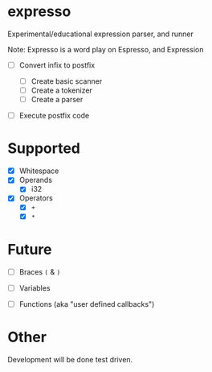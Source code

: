 # expresso
Experimental/educational expression parser, and runner


Note: Expresso is a word play on Espresso, and Expression

- [ ] Convert infix to postfix
	- [ ] Create basic scanner
	- [ ] Create a tokenizer
	- [ ] Create a parser
- [ ] Execute postfix code


# Supported
- [x] Whitespace
- [x] Operands
	- [x] i32

- [x] Operators
	- [x] `+`
	- [x] `*`

# Future
- [ ] Braces `(` & `)`
- [ ] Variables
- [ ] Functions (aka "user defined callbacks")


# Other
Development will be done test driven.
